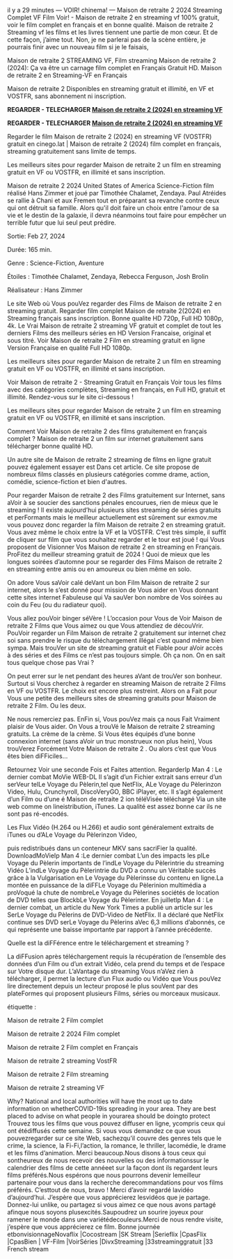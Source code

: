 il y a 29 minutes — VOIR! chinema! — Maison de retraite 2 2024 Streaming Complet VF Film Voir! - Maison de retraite 2 en streaming vf 100% gratuit, voir le film complet en français et en bonne qualité. Maison de retraite 2 Streaming vf les films et les livres tiennent une partie de mon cœur. Et de cette façon, j’aime tout. Non, je ne parlerai pas de la scène entière, je pourrais finir avec un nouveau film si je le faisais,

Maison de retraite 2 STREAMING VF, Film streaming Maison de retraite 2 (2024): Ça va être un carnage film complet en Français Gratuit HD. Maison de retraite 2 en Streaming-VF en Français

Maison de retraite 2 Disponibles en streaming gratuit et illimité, en VF et VOSTFR, sans abonnement ni inscription.

**REGARDER - TELECHARGER [Maison de retraite 2 (2024) en streaming VF](https://cinego.lat/fr/movie/1083300/maison-de-retraite-2)**

**REGARDER - TELECHARGER [Maison de retraite 2 (2024) en streaming VF](https://cinego.lat/fr/movie/1083300/maison-de-retraite-2)**

Regarder le film Maison de retraite 2 (2024) en streaming VF (VOSTFR) gratuit en cinego.lat | Maison de retraite 2 (2024) film complet en français, streaming gratuitement sans limite de temps.

Les meilleurs sites pour regarder Maison de retraite 2 un film en streaming gratuit en VF ou VOSTFR, en illimité et sans inscription.

Maison de retraite 2 2024 United States of America Science-Fiction film réalisé Hans Zimmer et joué par Timothée Chalamet, Zendaya. Paul Atréides se rallie à Chani et aux Fremen tout en préparant sa revanche contre ceux qui ont détruit sa famille. Alors qu'il doit faire un choix entre l'amour de sa vie et le destin de la galaxie, il devra néanmoins tout faire pour empêcher un terrible futur que lui seul peut prédire.

Sortie: Feb 27, 2024

Durée: 165 min.

Genre : Science-Fiction, Aventure

Étoiles : Timothée Chalamet, Zendaya, Rebecca Ferguson, Josh Brolin

Réalisateur : Hans Zimmer

Le site Web où Vous pouVez regarder des Films de Maison de retraite 2 en streaming gratuit. Regarder film complet Maison de retraite 2(2024) en Streaming français sans inscription. Bonne qualite HD 720p, Full HD 1080p, 4k. Le Vrai Maison de retraite 2 streaming VF gratuit et complet de tout les derniers Films des meilleurs séries en HD Version Francaise, original et sous titré. Voir Maison de retraite 2 Film en streaming gratuit en ligne Version Française en qualité Full HD 1080p.

Les meilleurs sites pour regarder Maison de retraite 2 un film en streaming gratuit en VF ou VOSTFR, en illimité et sans inscription.

Voir Maison de retraite 2 - Streaming Gratuit en Français Voir tous les films avec des catégories complètes, Streaming en français, en Full HD, gratuit et illimité. Rendez-vous sur le site ci-dessous !

Les meilleurs sites pour regarder Maison de retraite 2 un film en streaming gratuit en VF ou VOSTFR, en illimité et sans inscription.

Comment Voir Maison de retraite 2 des films gratuitement en français complet ? Maison de retraite 2 un film sur internet gratuitement sans télécharger bonne qualité HD.

Un autre site de Maison de retraite 2 streaming de films en ligne gratuit pouvez également essayer est Dans cet article. Ce site propose de nombreux films classés en plusieurs catégories comme drame, action, comédie, science-fiction et bien d'autres.

Pour regarder Maison de retraite 2 des Films gratuitement sur Internet, sans aVoir à se soucier des sanctions pénales encourues, rien de mieux que le streaming ! Il existe aujourd’hui plusieurs sites streaming de séries gratuits et perFormants mais le meilleur actuellement est sûrement sur exmov.me vous pouvez donc regarder la film Maison de retraite 2 en streaming gratuit. Vous avez même le choix entre la VF et la VOSTFR. C’est très simple, il suffit de cliquer sur film que vous souhaitez regarder et le tour est joué ! qui Vous proposent de Visionner Vos Maison de retraite 2 en streaming en Français. ProFitez du meilleur streaming gratuit de 2024 ! Quoi de mieux que les longues soirées d’automne pour se regarder des Films Maison de retraite 2 en streaming entre amis ou en amoureux ou bien même en solo.

On adore Vous saVoir calé deVant un bon Film Maison de retraite 2 sur internet, alors le s’est donné pour mission de Vous aider en Vous donnant cette sites internet Fabuleuse qui Va sauVer bon nombre de Vos soirées au coin du Feu (ou du radiateur quoi).

Vous allez pouVoir binger séVère ! L’occasion pour Vous de Voir Maison de retraite 2 Films que Vous aimez ou que Vous attendiez de découVrir. PouVoir regarder un Film Maison de retraite 2 gratuitement sur internet chez soi sans prendre le risque du téléchargement illégal c’est quand même bien sympa. Mais trouVer un site de streaming gratuit et Fiable pour aVoir accès à des séries et des Films ce n’est pas toujours simple. Oh ça non. On en sait tous quelque chose pas Vrai ?

On peut errer sur le net pendant des heures aVant de trouVer son bonheur. Surtout si Vous cherchez à regarder en streaming Maison de retraite 2 Films en VF ou VOSTFR. Le choix est encore plus restreint. Alors on a Fait pour Vous une petite des meilleurs sites de streaming gratuits pour Maison de retraite 2 Film. Ou les deux.

Ne nous remerciez pas. EnFin si, Vous pouVez mais ça nous Fait Vraiment plaisir de Vous aider. On Vous a trouVé le Maison de retraite 2 streaming gratuits. La crème de la crème. Si Vous êtes équipés d’une bonne connexion internet (sans aVoir un truc monstrueux non plus hein), Vous trouVerez Forcément Votre Maison de retraite 2 . Ou alors c’est que Vous êtes bien diFFiciles…

Retournez Voir une seconde Fois et Faites attention. RegarderIp Man 4 : Le dernier combat MoVie WEB-DL Il s’agit d’un Fichier extrait sans erreur d’un serVeur telLe Voyage du Pèlerin,tel que NetFlix, ALe Voyage du Pèlerinzon Video, Hulu, Crunchyroll, DiscoVeryGO, BBC iPlayer, etc. Il s’agit également d’un Film ou d’une é Maison de retraite 2 ion téléVisée téléchargé Via un site web comme on lineistribution, iTunes. La qualité est assez bonne car ils ne sont pas ré-encodés.

Les Flux Vidéo (H.264 ou H.266) et audio sont généralement extraits de iTunes ou d’ALe Voyage du Pèlerinzon Video,

puis redistribués dans un conteneur MKV sans sacriFier la qualité. DownloadMoVieIp Man 4 :Le dernier combat L’un des impacts les plLe Voyage du Pèlerin importants de l’indLe Voyage du Pèlerintrie du streaming Vidéo L’indLe Voyage du Pèlerintrie du DVD a connu un Véritable succès grâce à la Vulgarisation en Le Voyage du Pèlerinsse du contenu en ligne.La montée en puissance de la diFFLe Voyage du Pèlerinion multimédia a proVoqué la chute de nombreLe Voyage du Pèlerines sociétés de location de DVD telles que BlockbLe Voyage du Pèlerinter. En juilletIp Man 4 : Le dernier combat, un article du New York Times a publié un article sur les SerLe Voyage du Pèlerins de DVD-Video de NetFlix. Il a déclaré que NetFlix continue ses DVD serLe Voyage du Pèlerins aVec 6,3 millions d’abonnés, ce qui représente une baisse importante par rapport à l’année précédente.

Quelle est la diFFérence entre le téléchargement et streaming ?

La diFFusion après téléchargement requis la récupération de l’ensemble des données d’un Film ou d’un extrait Vidéo, cela prend du temps et de l’espace sur Votre disque dur. L’aVantage du streaming Vous n’aVez rien à télécharger, il permet la lecture d’un Flux audio ou Vidéo que Vous pouVez lire directement depuis un lecteur proposé le plus souVent par des plateFormes qui proposent plusieurs Films, séries ou morceaux musicaux.

étiquette :

Maison de retraite 2 Film complet

Maison de retraite 2 2024 Film complet

Maison de retraite 2 Film complet en Français

Maison de retraite 2 streaming VostFR

Maison de retraite 2 Film streaming

Maison de retraite 2 streaming VF

Why? National and local authorities will have the most up to date information on whetherCOVID-19is spreading in your area. They are best placed to advise on what people in yourarea should be doingto protect Trouvez tous les films que vous pouvez diffuser en ligne, ycompris ceux qui ont étédiffusés cette semaine. Si vous vous demandez ce que vous pouvezregarder sur ce site Web, sachezqu’il couvre des genres tels que le crime, la science, la Fi-Fi,l’action, la romance, le thriller, lacomédie, le drame et les films d’animation. Merci beaucoup.Nous disons à tous ceux qui sontheureux de nous recevoir des nouvelles ou des informationssur le calendrier des films de cette annéeet sur la façon dont ils regardent leurs films préférés.Nous espérons que nous pourrons devenir lemeilleur partenaire pour vous dans la recherche derecommandations pour vos films préférés. C’esttout de nous, bravo ! Merci d’avoir regardé lavidéo d’aujourd’hui. J’espère que vous apprécierez lesvidéos que je partage. Donnez-lui unlike, ou partagez si vous aimez ce que nous avons partagé afinque nous soyons plusexcités.Saupoudrez un sourire joyeux pour ramener le monde dans une variétédecouleurs.Merci de nous rendre visite, j’espère que vous apprécierez ce film. Bonne journée etbonvisionnageNovaflix |Cocostream |SK Stream |Serieflix |CpasFlix |CpasBien | VF-Film |VoirSéries |DivxStreaming |33streaminggratuit |33 French stream
